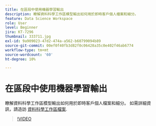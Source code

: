 ```yaml
---
title: 在區段中使用機器學習輸出
description: 瞭解資料科學工作區模型輸出如何用於即時客戶個人檔案和細分。
feature: Data Science Workspace
role: User
level: Beginner
jira: KT-7296
thumbnail: 333711.jpg
exl-id: 9a909023-47d2-474a-a562-b60799094b89
source-git-commit: 00ef0f40fb3d82f0c06428a35c0e402f46ab6774
workflow-type: tm+mt
source-wordcount: '60'
ht-degree: 10%

---
```


# 在區段中使用機器學習輸出

瞭解資料科學工作區模型輸出如何用於即時客戶個人檔案和細分。 如需詳細資訊，請造訪 [資料科學工作區檔案](https://experienceleague.adobe.com/docs/experience-platform/data-science-workspace/home.html?lang=zh-Hant).

>[!VIDEO](https://video.tv.adobe.com/v/333711)

